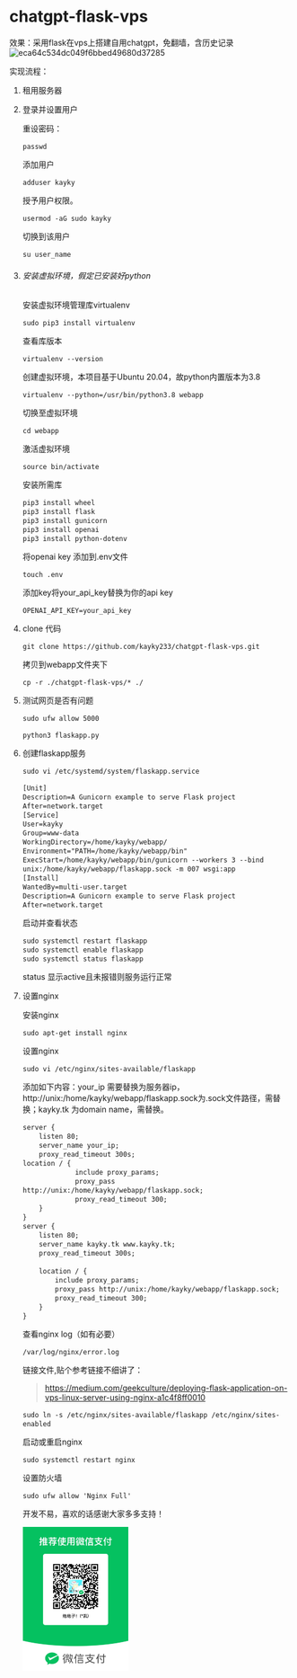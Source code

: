# chatgpt-flask-vps
效果：采用flask在vps上搭建自用chatgpt，免翻墙，含历史记录
![eca64c534dc049f6bbed49680d37285](https://user-images.githubusercontent.com/35131715/225191787-b43586e3-12f6-488b-a76d-5482a4fc4728.png)

实现流程：

1. 租用服务器

2. 登录并设置用户

   重设密码：

   ```
   passwd
   ```

   添加用户

   ```
   adduser kayky
   ```

   授予用户权限。

   ```
   usermod -aG sudo kayky
   ```

   切换到该用户

   ```
   su user_name
   ```

   

3. ###### 安装虚拟环境，假定已安装好python

   安装虚拟环境管理库virtualenv

   ```
   sudo pip3 install virtualenv
   ```

   查看库版本

   ```
   virtualenv --version
   ```

   创建虚拟环境，本项目基于Ubuntu 20.04，故python内置版本为3.8

   ```
   virtualenv --python=/usr/bin/python3.8 webapp
   ```

   切换至虚拟环境

   ```
   cd webapp
   ```

   激活虚拟环境

   ```
   source bin/activate
   ```

   安装所需库

   ```
   pip3 install wheel
   pip3 install flask
   pip3 install gunicorn
   pip3 install openai
   pip3 install python-dotenv
   
   ```

   将openai key 添加到.env文件

   ```
   touch .env
   ```

   添加key将your_api_key替换为你的api key

   ```
   OPENAI_API_KEY=your_api_key
   ```

   

4. clone 代码

   ```
   git clone https://github.com/kayky233/chatgpt-flask-vps.git
   ```

   拷贝到webapp文件夹下

   ```
   cp -r ./chatgpt-flask-vps/* ./
   ```

5. 测试网页是否有问题

   ```
   sudo ufw allow 5000
   ```

   ```
   python3 flaskapp.py
   ```

6. 创建flaskapp服务

   ```
   sudo vi /etc/systemd/system/flaskapp.service
   ```

   ```
   [Unit]
   Description=A Gunicorn example to serve Flask project
   After=network.target
   [Service]
   User=kayky
   Group=www-data
   WorkingDirectory=/home/kayky/webapp/
   Environment="PATH=/home/kayky/webapp/bin"
   ExecStart=/home/kayky/webapp/bin/gunicorn --workers 3 --bind unix:/home/kayky/webapp/flaskapp.sock -m 007 wsgi:app
   [Install]
   WantedBy=multi-user.target
   Description=A Gunicorn example to serve Flask project
   After=network.target
   ```

   启动并查看状态

   ```
   sudo systemctl restart flaskapp
   sudo systemctl enable flaskapp
   sudo systemctl status flaskapp
   ```

   status 显示active且未报错则服务运行正常

7. 设置nginx

   安装nginx

   ```
   sudo apt-get install nginx
   ```

   设置nginx

   ```
   sudo vi /etc/nginx/sites-available/flaskapp
   ```

   添加如下内容：your_ip 需要替换为服务器ip，http://unix:/home/kayky/webapp/flaskapp.sock为.sock文件路径，需替换；kayky.tk 为domain name，需替换。

   ```
   server {
       listen 80;
       server_name your_ip;
       proxy_read_timeout 300s;
   location / {
                include proxy_params;
                proxy_pass http://unix:/home/kayky/webapp/flaskapp.sock;
                proxy_read_timeout 300;
       }
   }
   server {
       listen 80;
       server_name kayky.tk www.kayky.tk;
       proxy_read_timeout 300s;
   
       location / {
           include proxy_params;
           proxy_pass http://unix:/home/kayky/webapp/flaskapp.sock;
           proxy_read_timeout 300;
       }
   }
   ```

   查看nginx log（如有必要）

   ```
   /var/log/nginx/error.log
   ```

   链接文件,贴个参考链接不细讲了：

   > https://medium.com/geekculture/deploying-flask-application-on-vps-linux-server-using-nginx-a1c4f8ff0010
   >

   ```
   sudo ln -s /etc/nginx/sites-available/flaskapp /etc/nginx/sites-enabled
   ```

   启动或重启nginx

   ```
   sudo systemctl restart nginx
   ```

   设置防火墙

   ```
   sudo ufw allow 'Nginx Full'
   ```

   开发不易，喜欢的话感谢大家多多支持！

   <img src="图片.jpg" alt="image-20230315201544304" style="zoom: 25%;" />
